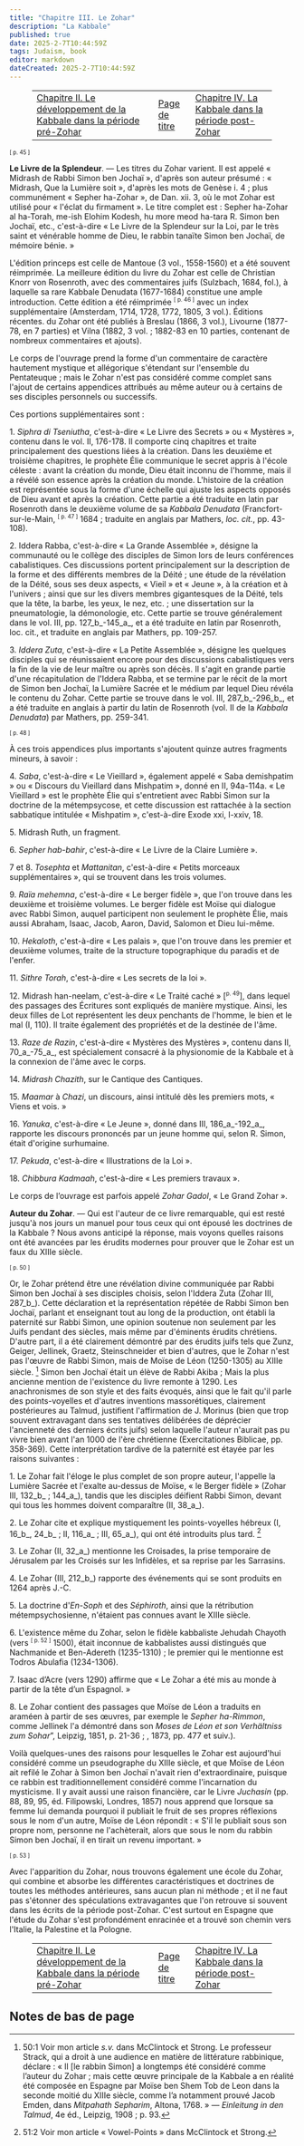 ```yaml
---
title: "Chapitre III. Le Zohar"
description: "La Kabbale"
published: true
date: 2025-2-7T10:44:59Z
tags: Judaism, book
editor: markdown
dateCreated: 2025-2-7T10:44:59Z
---
```


<figure class="table chapter-navigator">
  <table>
    <tbody>
      <tr>
        <td>
        <a href="/fr/book/Judaism/The_Cabala/2">
          <span class="mdi mdi-arrow-left-drop-circle"></span><span class="pl-2">Chapitre II. Le développement de la Kabbale dans la période pré-Zohar</span>
        </a>
        </td>
        <td>
        <a href="/fr/book/Judaism/The_Cabala">
          <span class="mdi mdi-book-open-variant"></span><span class="pl-2">Page de titre</span>
        </a>
        </td>
        <td>
        <a href="/fr/book/Judaism/The_Cabala/4">
          <span class="pr-2">Chapitre IV. La Kabbale dans la période post-Zohar</span><span class="mdi mdi-arrow-right-drop-circle"></span>
        </a>
        </td>
      </tr>
    </tbody>
  </table>
</figure>

<span id="p45"><sup><small>[ p. 45 ]</small></sup></span>

**Le Livre de la Splendeur**. — Les titres du Zohar varient. Il est appelé « Midrash de Rabbi Simon ben Jochaï », d'après son auteur présumé : « Midrash, Que la Lumière soit », d'après les mots de Genèse i. 4 ; plus communément « Sepher ha-Zohar », de Dan. xii. 3, où le mot Zohar est utilisé pour « l'éclat du firmament ». Le titre complet est : Sepher ha-Zohar al ha-Torah, me-ish Elohim Kodesh, hu more meod ha-tara R. Simon ben Jochaï, etc., c'est-à-dire « Le Livre de la Splendeur sur la Loi, par le très saint et vénérable homme de Dieu, le rabbin tanaïte Simon ben Jochaï, de mémoire bénie. »

L'édition princeps est celle de Mantoue (3 vol., 1558-1560) et a été souvent réimprimée. La meilleure édition du livre du Zohar est celle de Christian Knorr von Rosenroth, avec des commentaires juifs (Sulzbach, 1684, fol.), à laquelle sa rare Kabbale Denudata (1677-1684) constitue une ample introduction. Cette édition a été réimprimée <span id="p46"><sup><small>[ p. 46 ]</small></sup></span> avec un index supplémentaire (Amsterdam, 1714, 1728, 1772, 1805, 3 vol.). Éditions récentes. du Zohar ont été publiés à Breslau (1866, 3 vol.), Livourne (1877-78, en 7 parties) et Vilna (1882, 3 vol. ; 1882-83 en 10 parties, contenant de nombreux commentaires et ajouts).

Le corps de l'ouvrage prend la forme d'un commentaire de caractère hautement mystique et allégorique s'étendant sur l'ensemble du Pentateuque ; mais le Zohar n'est pas considéré comme complet sans l'ajout de certains appendices attribués au même auteur ou à certains de ses disciples personnels ou successifs.

Ces portions supplémentaires sont :

1\. _Siphra di Tseniutha_, c'est-à-dire « Le Livre des Secrets » ou « Mystères », contenu dans le vol. II, 176-178. Il comporte cinq chapitres et traite principalement des questions liées à la création. Dans les deuxième et troisième chapitres, le prophète Élie communique le secret appris à l'école céleste : avant la création du monde, Dieu était inconnu de l'homme, mais il a révélé son essence après la création du monde. L'histoire de la création est représentée sous la forme d'une échelle qui ajuste les aspects opposés de Dieu avant et après la création. Cette partie a été traduite en latin par Rosenroth dans le deuxième volume de sa _Kabbala Denudata_ (Francfort-sur-le-Main, <span id="p47"><sup><small>[ p. 47 ]</small></sup></span> 1684 ; traduite en anglais par Mathers, _loc. cit._, pp. 43-108).

2\. Iddera Rabba, c'est-à-dire « La Grande Assemblée », désigne la communauté ou le collège des disciples de Simon lors de leurs conférences cabalistiques. Ces discussions portent principalement sur la description de la forme et des différents membres de la Déité ; une étude de la révélation de la Déité, sous ses deux aspects, « Vieil » et « Jeune », à la création et à l'univers ; ainsi que sur les divers membres gigantesques de la Déité, tels que la tête, la barbe, les yeux, le nez, etc. ; une dissertation sur la pneumatologie, la démonologie, etc. Cette partie se trouve généralement dans le vol. III, pp. 127_b_\-145_a_, et a été traduite en latin par Rosenroth, loc. cit., et traduite en anglais par Mathers, pp. 109-257.

3\. _Iddera Zuta_, c'est-à-dire « La Petite Assemblée », désigne les quelques disciples qui se réunissaient encore pour des discussions cabalistiques vers la fin de la vie de leur maître ou après son décès. Il s'agit en grande partie d'une récapitulation de l'Iddera Rabba, et se termine par le récit de la mort de Simon ben Jochaï, la Lumière Sacrée et le médium par lequel Dieu révéla le contenu du Zohar. Cette partie se trouve dans le vol. III, 287_b_-296_b_, et a été traduite en anglais à partir du latin de Rosenroth (vol. II de la _Kabbala Denudata_) par Mathers, pp. 259-341.

<span id="p48"><sup><small>[ p. 48 ]</small></sup></span>

À ces trois appendices plus importants s'ajoutent quinze autres fragments mineurs, à savoir :

4\. _Saba_, c'est-à-dire « Le Vieillard », également appelé « Saba demishpatim » ou « Discours du Vieillard dans Mishpatim », donné en II, 94a-114a. « Le Vieillard » est le prophète Élie qui s'entretient avec Rabbi Simon sur la doctrine de la métempsycose, et cette discussion est rattachée à la section sabbatique intitulée « Mishpatim », c'est-à-dire Exode xxi, l-xxiv, 18.

5\. Midrash Ruth, un fragment.

6\. _Sepher hab-bahir_, c'est-à-dire « Le Livre de la Claire Lumière ».

7 et 8. _Tosephta_ et _Mattanitan_, c'est-à-dire « Petits morceaux supplémentaires », qui se trouvent dans les trois volumes.

9\. _Raïa mehemna_, c'est-à-dire « Le berger fidèle », que l'on trouve dans les deuxième et troisième volumes. Le berger fidèle est Moïse qui dialogue avec Rabbi Simon, auquel participent non seulement le prophète Élie, mais aussi Abraham, Isaac, Jacob, Aaron, David, Salomon et Dieu lui-même.

10\. _Hekaloth_, c'est-à-dire « Les palais », que l'on trouve dans les premier et deuxième volumes, traite de la structure topographique du paradis et de l'enfer.

11\. _Sithre Torah_, c'est-à-dire « Les secrets de la loi ».

12\. Midrash han-neelam, c'est-à-dire « Le Traité caché » [<sup><small>p. 49</small></sup>], dans lequel des passages des Écritures sont expliqués de manière mystique. Ainsi, les deux filles de Lot représentent les deux penchants de l'homme, le bien et le mal (I, 110). Il traite également des propriétés et de la destinée de l'âme.

13\. _Raze de Razin_, c'est-à-dire « Mystères des Mystères », contenu dans II, 70_a_\-75_a_, est spécialement consacré à la physionomie de la Kabbale et à la connexion de l'âme avec le corps.

14\. _Midrash Chazith_, sur le Cantique des Cantiques.

15\. _Maamar_ à _Chazi_, un discours, ainsi intitulé dès les premiers mots, « Viens et vois. »

16\. _Yanuka_, c'est-à-dire « Le Jeune », donné dans III, 186_a_\-192_a_, rapporte les discours prononcés par un jeune homme qui, selon R. Simon, était d'origine surhumaine.

17\. _Pekuda_, c'est-à-dire « Illustrations de la Loi ».

18\. _Chibbura Kadmaah_, c'est-à-dire « Les premiers travaux ».

Le corps de l’ouvrage est parfois appelé _Zohar Gadol_, « Le Grand Zohar ».

**Auteur du Zohar**. — Qui est l'auteur de ce livre remarquable, qui est resté jusqu'à nos jours un manuel pour tous ceux qui ont épousé les doctrines de la Kabbale ? Nous avons anticipé la réponse, mais voyons quelles raisons ont été avancées par les érudits modernes pour prouver que le Zohar est un faux du XIIIe siècle.

<span id="p50"><sup><small>[ p. 50 ]</small></sup></span>

Or, le Zohar prétend être une révélation divine communiquée par Rabbi Simon ben Jochaï à ses disciples choisis, selon l'Iddera Zuta (Zohar III, 287_b_). Cette déclaration et la représentation répétée de Rabbi Simon ben Jochaï, parlant et enseignant tout au long de la production, ont établi la paternité sur Rabbi Simon, une opinion soutenue non seulement par les Juifs pendant des siècles, mais même par d'éminents érudits chrétiens. D'autre part, il a été clairement démontré par des érudits juifs tels que Zunz, Geiger, Jellinek, Graetz, Steinschneider et bien d'autres, que le Zohar n'est pas l'œuvre de Rabbi Simon, mais de Moïse de Léon (1250-1305) au XIIIe siècle. [^34] Simon ben Jochaï était un élève de Rabbi Akiba ; Mais la plus ancienne mention de l'existence du livre remonte à 1290. Les anachronismes de son style et des faits évoqués, ainsi que le fait qu'il parle des points-voyelles et d'autres inventions massorétiques, clairement postérieures au Talmud, justifient l'affirmation de J. Morinus (bien que trop souvent extravagant dans ses tentatives délibérées de déprécier l'ancienneté des derniers écrits juifs) selon laquelle l'auteur n'aurait pas pu vivre bien avant l'an 1000 de l'ère chrétienne (Exercitationes Biblicae, pp. 358-369). Cette interprétation tardive de la paternité est étayée par les raisons suivantes :

1\. Le Zohar fait l'éloge le plus complet de son propre auteur, l'appelle la Lumière Sacrée et l'exalte au-dessus de Moïse, « le Berger fidèle » (Zohar III, 132_b_ ; 144_a_), tandis que les disciples déifient Rabbi Simon, devant qui tous les hommes doivent comparaître (II, 38_a_).

2\. Le Zohar cite et explique mystiquement les points-voyelles hébreux (I, 16_b_, 24_b_ ; II, 116_a_ ; III, 65_a_), qui ont été introduits plus tard. [^35]

3\. Le Zohar (II, 32_a_) mentionne les Croisades, la prise temporaire de Jérusalem par les Croisés sur les Infidèles, et sa reprise par les Sarrasins.

4\. Le Zohar (III, 212_b_) rapporte des événements qui se sont produits en 1264 après J.-C.

5\. La doctrine d'_En-Soph_ et des _Séphiroth_, ainsi que la rétribution métempsychosienne, n'étaient pas connues avant le XIIIe siècle.

6\. L'existence même du Zohar, selon le fidèle kabbaliste Jehudah Chayoth (vers <span id="p52"><sup><small>[ p. 52 ]</small></sup></span> 1500), était inconnue de kabbalistes aussi distingués que Nachmanide et Ben-Adereth (1235-1310) ; le premier qui le mentionne est Todros Abulafia (1234-1306).

7\. Isaac d’Acre (vers 1290) affirme que « Le Zohar a été mis au monde à partir de la tête d’un Espagnol. »

8\. Le Zohar contient des passages que Moïse de Léon a traduits en araméen à partir de ses œuvres, par exemple le _Sepher ha-Rimmon_, comme Jellinek l'a démontré dans son _Moses de Léon et son Verhältniss zum Sohar_”, Leipzig, 1851, p. 21-36 ; , 1873, pp. 477 et suiv.).

Voilà quelques-unes des raisons pour lesquelles le Zohar est aujourd'hui considéré comme un pseudographe du XIIIe siècle, et que Moïse de Léon ait refilé le Zohar à Simon ben Jochaï n'avait rien d'extraordinaire, puisque ce rabbin est traditionnellement considéré comme l'incarnation du mysticisme. Il y avait aussi une raison financière, car le Livre _Juchasin_ (pp. 88, 89, 95, éd. Filipowski, Londres, 1857) nous apprend que lorsque sa femme lui demanda pourquoi il publiait le fruit de ses propres réflexions sous le nom d'un autre, Moïse de Léon répondit : « S'il le publiait sous son propre nom, personne ne l'achèterait, alors que sous le nom du rabbin Simon ben Jochaï, il en tirait un revenu important. »

<span id="p53"><sup><small>[ p. 53 ]</small></sup></span>

Avec l'apparition du Zohar, nous trouvons également une école du Zohar, qui combine et absorbe les différentes caractéristiques et doctrines de toutes les méthodes antérieures, sans aucun plan ni méthode ; et il ne faut pas s'étonner des spéculations extravagantes que l'on retrouve si souvent dans les écrits de la période post-Zohar. C'est surtout en Espagne que l'étude du Zohar s'est profondément enracinée et a trouvé son chemin vers l'Italie, la Palestine et la Pologne.

<figure class="table chapter-navigator">
  <table>
    <tbody>
      <tr>
        <td>
        <a href="/fr/book/Judaism/The_Cabala/2">
          <span class="mdi mdi-arrow-left-drop-circle"></span><span class="pl-2">Chapitre II. Le développement de la Kabbale dans la période pré-Zohar</span>
        </a>
        </td>
        <td>
        <a href="/fr/book/Judaism/The_Cabala">
          <span class="mdi mdi-book-open-variant"></span><span class="pl-2">Page de titre</span>
        </a>
        </td>
        <td>
        <a href="/fr/book/Judaism/The_Cabala/4">
          <span class="pr-2">Chapitre IV. La Kabbale dans la période post-Zohar</span><span class="mdi mdi-arrow-right-drop-circle"></span>
        </a>
        </td>
      </tr>
    </tbody>
  </table>
</figure>

## Notes de bas de page

[^34]: 50:1 Voir mon article _s.v._ dans McClintock et Strong. Le professeur Strack, qui a droit à une audience en matière de littérature rabbinique, déclare : « Il [le rabbin Simon] a longtemps été considéré comme l’auteur du Zohar ; mais cette œuvre principale de la Kabbale a en réalité été composée en Espagne par Moïse ben Shem Tob de Leon dans la seconde moitié du XIIIe siècle, comme l’a notamment prouvé Jacob Emden, dans _Mitpahath Sepharim_, Altona, 1768. » — _Einleitung in den Talmud_, 4e éd., Leipzig, 1908 ; p. 93.

[^35]: 51:2 Voir mon article « Vowel-Points » dans McClintock et Strong.
